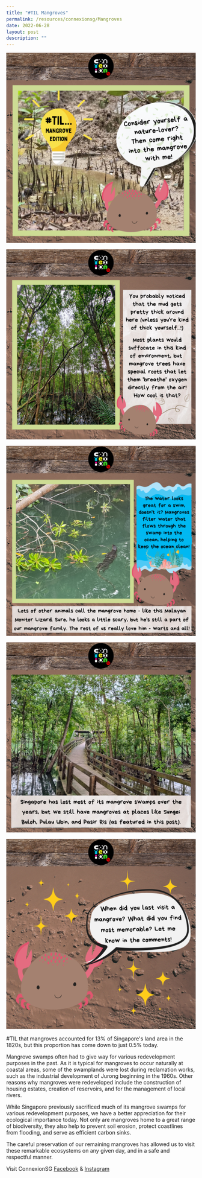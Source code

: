 ```yaml
---
title: "#TIL Mangroves"
permalink: /resources/connexionsg/Mangroves
date: 2022-06-28
layout: post
description: ""
---
```

![](/images/connexionsg/2022/Mangroves1.png)

![](/images/connexionsg/2022/mangroves2.png)

![](/images/connexionsg/2022/mangroves3.png)

![](/images/connexionsg/2022/mangroves4.png)

![](/images/connexionsg/2022/mangroves5.png)


#TIL that mangroves accounted for 13% of Singapore's land area in the 1820s, but this proportion has come down to just 0.5% today.

Mangrove swamps often had to give way for various redevelopment purposes in the past. As it is typical for mangroves to occur naturally at coastal areas, some of the swamplands were lost during reclamation works, such as the industrial development of Jurong beginning in the 1960s. Other reasons why mangroves were redeveloped include the construction of housing estates, creation of reservoirs, and for the management of local rivers.

While Singapore previously sacrificed much of its mangrove swamps for various redevelopment purposes, we have a better appreciation for their ecological importance today. Not only are mangroves home to a great range of biodiversity, they also help to prevent soil erosion, protect coastlines from flooding, and serve as efficient carbon sinks.

The careful preservation of our remaining mangroves has allowed us to visit these remarkable ecosystems on any given day, and in a safe and respectful manner.


Visit ConnexionSG [Facebook](https://www.facebook.com/ConnexionSG) & [Instagram](https://www.instagram.com/connexionsg/)